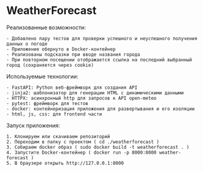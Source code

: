 # WeatherForecast

Реализованные возможности:

    - Добавлено пару тестов для проверки успешного и неуспешного получения данных о погоде
    - Приложение обернуто в Docker-контейнер
    - Реализованы подсказки при вводе названия города
    - При повторном посещении отображается ссылка на последний выбранный город (сохраняется через cookie)
    
Используемые технологии:

    - FastAPI: Python веб-фреймворк для создания API
    - jinja2: шаблонизатор для генерации HTML с динамическими данными
    - HTTPX: асинхронный http для запросов к API open-meteo
    - pytest: фреймворк для тестов
    - docker: контейнеризация приложения для развертывания и его изоляции
    - html, js, css: для frontend части
    
Запуск приложения:

    1. Клонируем или скачиваем репозиторий
    2. Переходим в папку с проектом ( cd ./weatherforecast ) 
    3. Собираем docker образ ( sudo docker build -t weatherforecast . )
    4. Запустите Docker-контейнер ( docker run -p 8000:8000 weather-forecast )
    5. В браузере открыть http://127.0.0.1:8000
